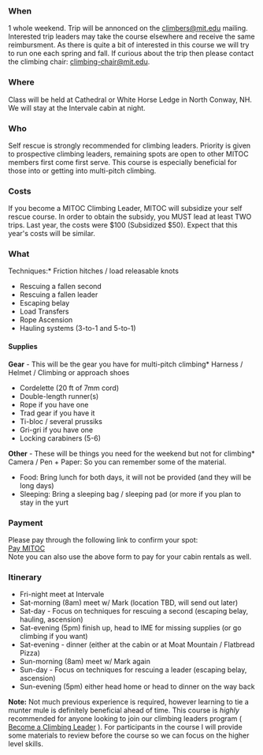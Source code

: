 ### When

1 whole weekend. Trip will be annonced on the climbers@mit.edu mailing. Interested trip leaders may take the course elsewhere and receive the same reimbursment. As there is quite a bit of interested in this course we will try to run one each spring and fall. If curious about the trip then please contact the climbing chair: [climbing-chair@mit.edu](mailto:climbing-chair@mit.edu).

### Where

Class will be held at Cathedral or White Horse Ledge in North Conway, NH. We will stay at the Intervale cabin at night.

### Who

Self rescue is strongly recommended for climbing leaders. Priority is given to prospective climbing leaders, remaining spots are open to other MITOC members first come first serve. This course is especially beneficial for those into or getting into multi-pitch climbing.

### Costs

If you become a MITOC Climbing Leader, MITOC will subsidize your self rescue course. In order to obtain the subsidy, you MUST lead at least TWO trips. Last year, the costs were $100 (Subsidized $50). Expect that this year's costs will be similar.

### What

Techniques:*   Friction hitches / load releasable knots
*   Rescuing a fallen second
*   Rescuing a fallen leader
*   Escaping belay
*   Load Transfers
*   Rope Ascension
*   Hauling systems (3-to-1 and 5-to-1)

#### Supplies

**Gear** - This will be the gear you have for multi-pitch climbing*   Harness / Helmet / Climbing or approach shoes
*   Cordelette (20 ft of 7mm cord)
*   Double-length runner(s)
*   Rope if you have one
*   Trad gear if you have it
*   Ti-bloc / several prussiks
*   Gri-gri if you have one
*   Locking carabiners (5-6)

**Other** - These will be things you need for the weekend but not for climbing*   Camera / Pen + Paper: So you can remember some of the material.
*   Food: Bring lunch for both days, it will not be provided (and they will be long days)
*   Sleeping: Bring a sleeping bag / sleeping pad (or more if you plan to stay in the yurt

### Payment

Please pay through the following link to confirm your spot:  
[Pay MITOC](/pay)  
Note you can also use the above form to pay for your cabin rentals as well.

### Itinerary

*   Fri-night meet at Intervale
*   Sat-morning (8am) meet w/ Mark (location TBD, will send out later)
*   Sat-day - Focus on techniques for rescuing a second (escaping belay, hauling, ascension)
*   Sat-evening (5pm) finish up, head to IME for missing supplies (or go climbing if you want)
*   Sat-evening - dinner (either at the cabin or at Moat Mountain / Flatbread Pizza)
*   Sun-morning (8am) meet w/ Mark again
*   Sun-day - Focus on techniques for rescuing a leader (escaping belay, ascension)
*   Sun-evening (5pm) either head home or head to dinner on the way back  
      
      
**Note:** Not much previous experience is required, however learning to tie a munter mule is definitely beneficial ahead of time. This course is _highly_ recommended for anyone looking to join our climbing leaders program ( [Become a Climbing Leader](/get-involved/become-climbing-leader) ). For participants in the course I will provide some materials to review before the course so we can focus on the higher level skills.
